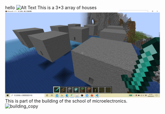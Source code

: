 hello
![Alt Text](https://gimg2.baidu.com/image_search/src=http%3A%2F%2Fpic36.nipic.com%2F20131125%2F8821914_130614127000_2.jpg)
This is a 3*3 array of houses
![houses](https://github.com/ophwsjtu18/ohw22s/blob/main/yhn/2022-03-25.png "3*3 house array")
This is part of the building of the school of microelectronics.
![building_copy]()
